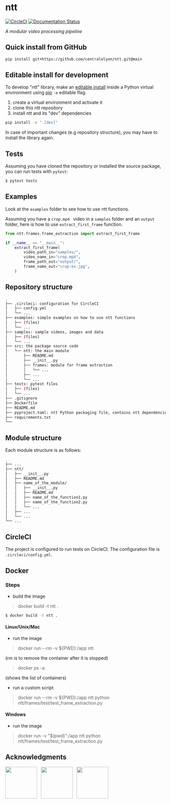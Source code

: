 # ntt

[![CircleCI](https://dl.circleci.com/status-badge/img/gh/centralelyon/ntt/tree/main.svg?style=svg)](https://dl.circleci.com/status-badge/redirect/gh/centralelyon/ntt/tree/main)
[![Documentation Status](https://readthedocs.org/projects/ntt/badge/?version=latest)](https://ntt.readthedocs.io/en/latest/?badge=latest)

_A modular video processing pipeline_

## Quick install from GitHub

```bash
pip install git+https://github.com/centralelyon/ntt.git@main
```

## Editable install for development

To develop "ntt" library, make an [editable install](https://setuptools.pypa.io/en/latest/userguide/development_mode.html)
inside a Python virtual environment using [pip](https://pip.pypa.io/en/stable/) `-e` editable flag.

1. create a virtual environment and activate it
2. clone this ntt repository
3. install ntt and its "dev" dependencies

```bash
pip install -e ".[dev]"
```

In case of important changes (e.g repository structure), you may have to
install the library again.

## Tests

Assuming you have cloned the repository or installed the source package, you
can run tests with `pytest`:

```bash
$ pytest tests
```

## Examples

Look at the `examples` folder to see how to use ntt functions.

Assuming you have a `crop.mp4 ` video in a `samples` folder and an `output`
folder, here is how to use `extract_first_frame` function.

```python
from ntt.frames.frame_extraction import extract_first_frame

if __name__ == "__main__":
    extract_first_frame(
        video_path_in="samples/",
        video_name_in="crop.mp4",
        frame_path_out="output/",
        frame_name_out="crop-ex.jpg",
    )
```

## Repository structure

```bash
.
├── .circleci: configuration for CircleCI
│   ├── config.yml
│   └── ...
├── examples: simple examples on how to use ntt functions
│   ├── (files)
│   └── ...
├── samples: sample videos, images and data
│   ├── (files)
│   └── ...
├── src: the package source code
│   └── ntt: the main module
│       ├── README.md
│       ├── __init__.py
│       ├── frames: module for frame extraction
│       │   └── ...
│       ├── ...
│       └── ...
├── tests: pytest files
│   ├── (files)
│   └── ...
├── .gitignore
├── Dockerfile
├── README.md
├── pyproject.toml: ntt Python packaging file, contains ntt dependencies
├── requirements.txt
└──
```

## Module structure

Each module structure is as follows:

```bash
.
├── ...
├── ntt/
│   ├── __init__.py
│   ├── README.md
│   ├── name_of_the_module/
│   │   ├── __init__.py
│   │   ├── README.md
│   │   ├── name_of_the_function1.py
│   │   ├── name_of_the_function2.py
│   │   └── ...
│   ├── ...
│   └── ...
└── ...
```

## CircleCI

The project is configured to run tests on CircleCI. The configuration file is
`.circleci/config.yml`.

## Docker

### Steps

- build the image

> docker build -t ntt . 

```bash
$ docker build -t ntt .
```
 
#### Linux/Unix/Mac

- run the image

> docker run --rm -v ${PWD}:/app ntt

(rm is to remove the container after it is stopped)

> docker ps -a

(shows the list of containers)

- run a custom script

> docker run --rm -v ${PWD}:/app ntt python ntt/frames/test/test_frame_extraction.py

#### Windows

- run the image

> docker run -v "$(pwd)":/app ntt python ntt/frames/test/test_frame_extraction.py

## Acknowledgments

<img src="https://liris.cnrs.fr/sites/default/files/logo_liris_160_0.png" style="height:100px">&nbsp;&nbsp;&nbsp;<img src="https://www.ec-lyon.fr/sites/default/files/styles/large/public/legacy-files/logo_ecl_rectangle_quadri_print.jpg" style="height:100px">&nbsp;&nbsp;&nbsp;<img src="https://www.natation-handisport.org/wp-content/uploads/2021/10/logo_NePTUNE_color-768x204.png" style="height:100px">
